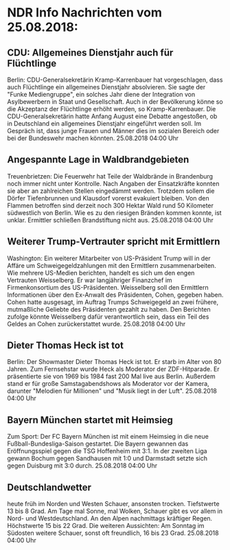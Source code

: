 # NDR Info Nachrichten vom 25.08.2018:


## CDU: Allgemeines Dienstjahr auch für Flüchtlinge
Berlin:	CDU-Generalsekretärin Kramp-Karrenbauer hat vorgeschlagen, dass auch Flüchtlinge ein allgemeines Dienstjahr absolvieren. Sie sagte der "Funke Mediengruppe", ein solches Jahr diene der Integration von Asylbewerbern in Staat und Gesellschaft. Auch in der Bevölkerung könne so die Akzeptanz der Flüchtlinge erhöht werden, so Kramp-Karrenbauer. Die CDU-Generalsekretärin hatte Anfang August eine Debatte angestoßen, ob in Deutschland ein allgemeines Dienstjahr eingeführt werden soll. Im Gespräch ist, dass junge Frauen und Männer dies im sozialen Bereich oder bei der Bundeswehr machen könnten. 25.08.2018 04:00 Uhr 

## Angespannte Lage in Waldbrandgebieten
Treuenbrietzen: Die Feuerwehr hat Teile der Waldbrände in Brandenburg noch immer nicht unter Kontrolle. Nach Angaben der Einsatzkräfte konnten sie aber an zahlreichen Stellen eingedämmt werden. Trotzdem sollem die Dörfer Tiefenbrunnen und Klausdorf vorerst evakuiert bleiben. Von den Flammen betroffen sind derzeit noch 300 Hektar Wald rund 50 Kilometer südwestlich von Berlin. Wie es zu den riesigen Bränden kommen konnte, ist unklar. Ermittler schließen Brandstiftung nicht aus. 25.08.2018 04:00 Uhr 

## Weiterer Trump-Vertrauter spricht mit Ermittlern
Washington: Ein weiterer Mitarbeiter von US-Präsident Trump will in der Affäre um Schweigegeldzahlungen mit den Ermittlern zusammenarbeiten. Wie mehrere US-Medien berichten, handelt es sich um den engen Vertrauten Weisselberg. Er war langjähriger Finanzchef im Firmenkonsortium des US-Präsidenten. Weisselberg soll den Ermittlern Informationen über den Ex-Anwalt des Präsidenten, Cohen, gegeben haben. Cohen hatte ausgesagt, im Auftrag Trumps Schweigegeld an zwei frühere, mutmaßliche Geliebte des Präsidenten gezahlt zu haben. Den Berichten zufolge könnte Weisselberg dafür verantwortlich sein, dass ein Teil des Geldes an Cohen zurückerstattet wurde. 25.08.2018 04:00 Uhr 

## Dieter Thomas Heck ist tot
Berlin: Der Showmaster Dieter Thomas Heck ist tot. Er starb im Alter von 80 Jahren. Zum Fernsehstar wurde Heck als Moderator der ZDF-Hitparade. Er präsentierte sie von 1969 bis 1984 fast 200 Mal live aus Berlin. Außerdem stand er für große Samstagabendshows als Moderator vor der Kamera, darunter "Melodien für Millionen" und "Musik liegt in der Luft". 25.08.2018 04:00 Uhr 

## Bayern München startet mit Heimsieg
Zum Sport:	Der FC Bayern München ist mit einem Heimsieg in die neue Fußball-Bundesliga-Saison gestartet. Die Bayern gewannen das Eröffnungsspiel gegen die TSG Hoffenheim mit 3:1. In der zweiten Liga gewann Bochum gegen Sandhausen mit 1:0 und Darmstadt setzte sich gegen Duisburg mit 3:0 durch. 25.08.2018 04:00 Uhr 

## Deutschlandwetter
heute früh im Norden und Westen Schauer, ansonsten trocken. Tiefstwerte 13 bis 8 Grad. Am Tage mal Sonne, mal Wolken, Schauer gibt es vor allem in Nord- und Westdeutschland. An den Alpen nachmittags kräftiger Regen. Höchstwerte 15 bis 22 Grad. Die weiteren Aussichten: Am Sonntag im Südosten weitere Schauer, sonst oft freundlich, 16 bis 23 Grad. 25.08.2018 04:00 Uhr 
